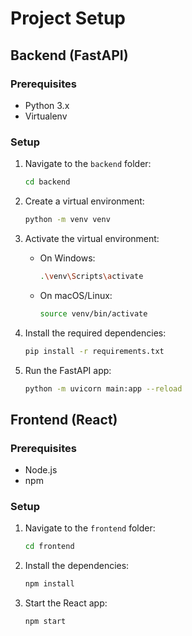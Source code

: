# Project Setup

## Backend (FastAPI)

### Prerequisites

- Python 3.x
- Virtualenv

### Setup

1. Navigate to the `backend` folder:

    ```sh
    cd backend
    ```

2. Create a virtual environment:

    ```sh
    python -m venv venv
    ```

3. Activate the virtual environment:

    - On Windows:

        ```sh
        .\venv\Scripts\activate
        ```

    - On macOS/Linux:

        ```sh
        source venv/bin/activate
        ```

4. Install the required dependencies:

    ```sh
    pip install -r requirements.txt
    ```
7. Run the FastAPI app:

    ```sh
    python -m uvicorn main:app --reload
    ```

## Frontend (React)

### Prerequisites

- Node.js
- npm

### Setup

1. Navigate to the `frontend` folder:

    ```sh
    cd frontend
    ```

2. Install the dependencies:

    ```sh
    npm install
    ```

3. Start the React app:

    ```sh
    npm start
    ```

